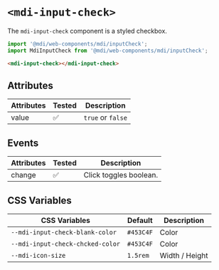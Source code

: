 # `<mdi-input-check>`

The `mdi-input-check` component is a styled checkbox.

```typescript
import '@mdi/web-components/mdi/inputCheck';
import MdiInputCheck from '@mdi/web-components/mdi/inputCheck';
```

```html
<mdi-input-check></mdi-input-check>
```

## Attributes

| Attributes | Tested   | Description |
| ---------- | -------- | ----------- |
| value      | &#x2705; | `true` or `false` |

## Events

| Attributes | Tested   | Description |
| ---------- | -------- | ----------- |
| change     | &#x2705; | Click toggles boolean. |

## CSS Variables

| CSS Variables       | Default   | Description |
| ------------------- | --------- | ----------- |
| `--mdi-input-check-blank-color`  | `#453C4F` | Color       |
| `--mdi-input-check-chcked-color`  | `#453C4F`  | Color       |
| `--mdi-icon-size` | `1.5rem`  | Width / Height      |